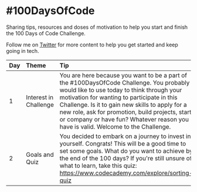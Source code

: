 # #100DaysOfCode
Sharing tips, resources and doses of motivation to help you start and finish the 100 Days of Code Challenge.

Follow me on [Twitter](https://twitter.com/ivybarley) for more content to help you get started and keep going in tech.

| Day  | Theme    | Tip   |
| :------------- | :---------- | :----------- |
| 1 | Interest in Challenge | You are here because you want to be a part of the #100DaysOfCode Challenge. You probably would like to use today to think through your motivation for wanting to participate in this Challenge. Is it to gain new skills to apply for a new role, ask for promotion, build projects, start or company or have fun? Whatever reason you have is valid. Welcome to the Challenge. |
| 2 | Goals and Quiz | You decided to embark on a journey to invest in yourself. Congrats! This will be a good time to set some goals. What do you want to achieve by the end of the 100 days? If you're still unsure of what to learn, take this quiz: https://www.codecademy.com/explore/sorting-quiz |

